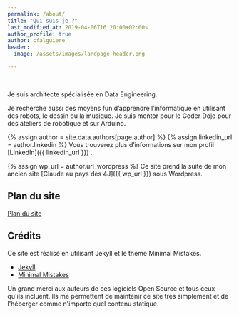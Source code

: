 ```yaml
---
permalink: /about/
title: "Qui suis je ?"
last_modified_at: 2019-04-06T16:20:00+02:00s
author_profile: true
author: cfalguiere
header:
  image: /assets/images/landpage-header.png

---
```

<br/>

Je suis architecte spécialisée en Data Engineering.

Je recherche aussi des moyens fun d’apprendre l’informatique en utilisant des robots, le dessin ou la musique. Je suis mentor pour le Coder Dojo pour des ateliers de robotique et sur Arduino.
<!-- site toutenalgo -->

{% assign author = site.data.authors[page.author] %}
{% assign linkedin_url = author.linkedin %}
Vous trouverez plus d’informations sur mon profil [LinkedIn]({{ linkedin_url }}) .

{% assign wp_url = author.url_wordpress %}
Ce site prend la suite de mon ancien site [Claude au pays des 4J]({{ wp_url }}) sous Wordpress.

## Plan du site

[Plan du site]({{site.baseurl}}/plan/)

## Crédits

Ce site est réalisé en utilisant Jekyll et le thème Minimal Mistakes.

- [Jekyll](https://jekyllrb.com/)
- [Minimal Mistakes](https://mmistakes.github.io/minimal-mistake)

Un grand merci aux auteurs de ces logiciels Open Source et tous ceux qu'ils incluent. Ils me permettent de maintenir ce site très simplement et de l'héberger comme n'importe quel contenu statique.
